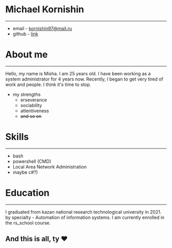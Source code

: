 # Michael Kornishin
_________________________________________________________
* email - kornishin97@mail.ru    
* github - [link](https://github.com/reizap)    

# About me
____________     
Hello, my name is Misha. I am 25 years old. I have been working as a system administrator for 4 years now. Recently, I began to get very tired of work and people. I think it's time to stop.
* my strengths     
    * erseverance     
    * sociability     
    * attentiveness     
    * ~~and so on~~

# Skills
_____________________       
* bash         
* powershell (CMD)               
* Local Area Network Administration         
* maybe c#?)       

# Education
______________________________________
I graduated from kazan national research technological university in 2021. by specialty - Automation of information systems. I am currently enrolled in the rs_school course.

## And this is all, ty &#10084;

